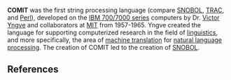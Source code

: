 **COMIT** was the first string processing language (compare [SNOBOL][0], [TRAC][1], and [Perl][2]), developed on the [IBM 700/7000 series][3] computers by Dr. [Victor Yngve][4] and collaborators at [MIT][5] from 1957-1965\. Yngve created the language for supporting computerized research in the field of [linguistics][6], and more specifically, the area of [machine translation][7] for [natural language processing][8]. The creation of COMIT led to the creation of [SNOBOL][0].

## References

[0]: /wiki/SNOBOL "SNOBOL"
[1]: /wiki/TRAC_programming_language "TRAC programming language"
[2]: /wiki/Perl "Perl"
[3]: /wiki/IBM_700/7000_series "IBM 700/7000 series"
[4]: /wiki/Victor_Yngve "Victor Yngve"
[5]: /wiki/Massachusetts_Institute_of_Technology "Massachusetts Institute of Technology"
[6]: /wiki/Linguistics "Linguistics"
[7]: /wiki/Machine_translation "Machine translation"
[8]: /wiki/Natural_language_processing "Natural language processing"